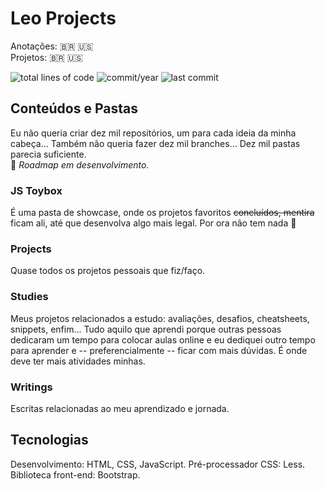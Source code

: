 # Leo Projects
Anotações: 🇧🇷 🇺🇸  
Projetos: 🇧🇷 🇺🇸  
  
![total lines of code](https://img.shields.io/tokei/lines/github/anotherleo/leo-projects) 
![commit/year](https://img.shields.io/github/commit-activity/y/anotherleo/leo-projects) 
![last commit](https://img.shields.io/github/last-commit/anotherleo/leo-projects)
  
## Conteúdos e Pastas
Eu não queria criar dez mil repositórios, um para cada ideia da minha cabeça... Também não queria fazer dez mil branches... Dez mil pastas parecia suficiente.  
:construction: _Roadmap em desenvolvimento._  

### JS Toybox
É uma pasta de showcase, onde os projetos favoritos ~~concluídos, mentira~~ ficam ali, até que desenvolva algo mais legal. Por ora não tem nada :rofl:

### Projects
Quase todos os projetos pessoais que fiz/faço.

### Studies
Meus projetos relacionados a estudo: avaliações, desafios, cheatsheets, snippets, enfim... Tudo aquilo que aprendi porque outras pessoas dedicaram um tempo para colocar aulas online e eu dediquei outro tempo para aprender e -- preferencialmente -- ficar com mais dúvidas. É onde deve ter mais atividades minhas.

### Writings
Escritas relacionadas ao meu aprendizado e jornada.
  
## Tecnologias
Desenvolvimento: HTML, CSS, JavaScript.
Pré-processador CSS: Less.
Biblioteca front-end: Bootstrap.
